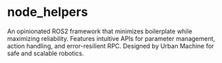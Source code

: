 # node_helpers

An opinionated ROS2 framework that minimizes boilerplate while maximizing reliability. Features intuitive APIs for parameter management, action handling, and error-resilient RPC. Designed by Urban Machine for safe and scalable robotics.